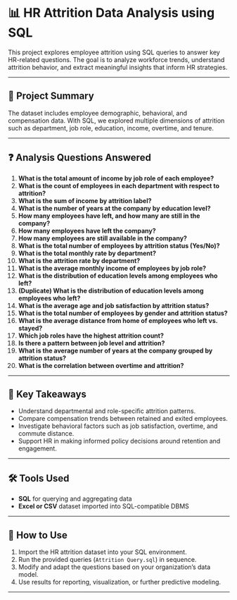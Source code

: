 # 📊 HR Attrition Data Analysis using SQL

This project explores employee attrition using SQL queries to answer key HR-related questions. The goal is to analyze workforce trends, understand attrition behavior, and extract meaningful insights that inform HR strategies.

---

## 🧾 Project Summary

The dataset includes employee demographic, behavioral, and compensation data. With SQL, we explored multiple dimensions of attrition such as department, job role, education, income, overtime, and tenure.

---

## ❓ Analysis Questions Answered

1. **What is the total amount of income by job role of each employee?**
2. **What is the count of employees in each department with respect to attrition?**
3. **What is the sum of income by attrition label?**
4. **What is the number of years at the company by education level?**
5. **How many employees have left, and how many are still in the company?**
6. **How many employees have left the company?**
7. **How many employees are still available in the company?**
8. **What is the total number of employees by attrition status (Yes/No)?**
9. **What is the total monthly rate by department?**
10. **What is the attrition rate by department?**
11. **What is the average monthly income of employees by job role?**
12. **What is the distribution of education levels among employees who left?**
13. **(Duplicate) What is the distribution of education levels among employees who left?**
14. **What is the average age and job satisfaction by attrition status?**
15. **What is the total number of employees by gender and attrition status?**
16. **What is the average distance from home of employees who left vs. stayed?**
17. **Which job roles have the highest attrition count?**
18. **Is there a pattern between job level and attrition?**
19. **What is the average number of years at the company grouped by attrition status?**
20. **What is the correlation between overtime and attrition?**

---

## 🧠 Key Takeaways

- Understand departmental and role-specific attrition patterns.
- Compare compensation trends between retained and exited employees.
- Investigate behavioral factors such as job satisfaction, overtime, and commute distance.
- Support HR in making informed policy decisions around retention and engagement.

---

## 🛠 Tools Used

- **SQL** for querying and aggregating data
- **Excel or CSV** dataset imported into SQL-compatible DBMS

---

## 🚀 How to Use

1. Import the HR attrition dataset into your SQL environment.
2. Run the provided queries (`Attrition Query.sql`) in sequence.
3. Modify and adapt the questions based on your organization’s data model.
4. Use results for reporting, visualization, or further predictive modeling.

---

 
